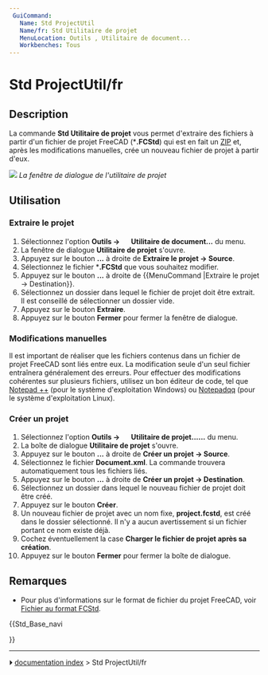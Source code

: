 ```yaml
---
 GuiCommand:
   Name: Std ProjectUtil
   Name/fr: Std Utilitaire de projet
   MenuLocation: Outils , Utilitaire de document...
   Workbenches: Tous
---
```


# Std ProjectUtil/fr

## Description

La commande **Std Utilitaire de projet** vous permet d\'extraire des fichiers à partir d\'un fichier de projet FreeCAD (***.FCStd**) qui est en fait un [ZIP](https://fr.wikipedia.org/wiki/ZIP_(format_de_fichier)) et, après les modifications manuelles, crée un nouveau fichier de projet à partir d\'eux.

![](images/Project_utility_en.png ) 
*La fenêtre de dialogue de l'utilitaire de projet*



## Utilisation



### Extraire le projet 

1.  Sélectionnez l\'option **Outils → <img src="images/Std_ProjectUtil.svg" width=16px> Utilitaire de document...** du menu.
2.  La fenêtre de dialogue **Utilitaire de projet** s\'ouvre.
3.  Appuyez sur le bouton **...** à droite de **Extraire le projet → Source**.
4.  Sélectionnez le fichier ***.FCStd** que vous souhaitez modifier.
5.  Appuyez sur le bouton **...** à droite de {{MenuCommand |Extraire le projet → Destination}}.
6.  Sélectionnez un dossier dans lequel le fichier de projet doit être extrait. Il est conseillé de sélectionner un dossier vide.
7.  Appuyez sur le bouton **Extraire**.
8.  Appuyez sur le bouton **Fermer** pour fermer la fenêtre de dialogue.



### Modifications manuelles 

Il est important de réaliser que les fichiers contenus dans un fichier de projet FreeCAD sont liés entre eux. La modification seule d\'un seul fichier entraînera généralement des erreurs. Pour effectuer des modifications cohérentes sur plusieurs fichiers, utilisez un bon éditeur de code, tel que [Notepad ++](https://notepad-plus-plus.org/) (pour le système d\'exploitation Windows) ou [Notepadqq](https://notepadqq.com/s/) (pour le système d\'exploitation Linux).



### Créer un projet 

1.  Sélectionnez l\'option **Outils → <img src="images/Std_ProjectUtil.svg" width=16px> Utilitaire de projet......** du menu.
2.  La boîte de dialogue **Utilitaire de projet** s\'ouvre.
3.  Appuyez sur le bouton **...** à droite de **Créer un projet → Source**.
4.  Sélectionnez le fichier **Document.xml**. La commande trouvera automatiquement tous les fichiers liés.
5.  Appuyez sur le bouton **...** à droite de **Créer un projet → Destination**.
6.  Sélectionnez un dossier dans lequel le nouveau fichier de projet doit être créé.
7.  Appuyez sur le bouton **Créer**.
8.  Un nouveau fichier de projet avec un nom fixe, **project.fcstd**, est créé dans le dossier sélectionné. Il n\'y a aucun avertissement si un fichier portant ce nom existe déjà.
9.  Cochez éventuellement la case **Charger le fichier de projet après sa création**.
10. Appuyez sur le bouton **Fermer** pour fermer la boîte de dialogue.



## Remarques

-   Pour plus d\'informations sur le format de fichier du projet FreeCAD, voir [Fichier au format FCStd](File_Format_FCStd/fr.md).





{{Std_Base_navi

}}



---
⏵ [documentation index](../README.md) > Std ProjectUtil/fr
